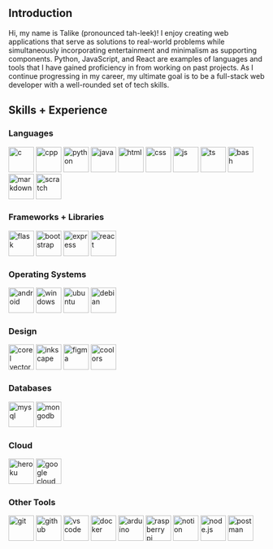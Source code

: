 ## Introduction
Hi, my name is Talike (pronounced tah-leek)! I enjoy creating web applications that serve as solutions to real-world problems while simultaneously incorporating entertainment and minimalism as supporting components. Python, JavaScript, and React are examples of languages and tools that I have gained proficiency in from working on past projects. As I continue progressing in my career, my ultimate goal is to be a full-stack web developer with a well-rounded set of tech skills.

## Skills + Experience

### Languages
<img alt="c" 
     src="https://upload.wikimedia.org/wikipedia/commons/thumb/1/18/C_Programming_Language.svg/695px-C_Programming_Language.svg.png" 
     height="50"/>
<img alt="cpp" 
     src="https://user-images.githubusercontent.com/42747200/46140125-da084900-c26d-11e8-8ea7-c45ae6306309.png" 
     height="50"/>
<img alt="python" 
     src="https://upload.wikimedia.org/wikipedia/commons/thumb/c/c3/Python-logo-notext.svg/2048px-Python-logo-notext.svg.png" 
     height="50"/>
<img alt="java" 
     src="https://cdn-icons-png.flaticon.com/512/226/226777.png" 
     height="50"/>
<img alt="html" 
     src="https://cdn.iconscout.com/icon/free/png-256/html5-40-1175193.png" 
     height="50"/>
<img alt="css" 
     src="https://upload.wikimedia.org/wikipedia/commons/thumb/6/62/CSS3_logo.svg/800px-CSS3_logo.svg.png" 
     height="50"/>
<img alt="js" 
     src="https://cdn-icons-png.flaticon.com/512/5968/5968292.png" 
     height="50"/>
<img alt="ts"
     src="https://cdn-icons-png.flaticon.com/512/5968/5968381.png"
     height="50"/>
<img alt="bash" 
     src="https://d33wubrfki0l68.cloudfront.net/a1da522d0a3057a1bc3fb411fcbbf57a447c1146/65e71/img/symbol/svg/full_colored_dark.svg" 
     height="50"/>
<img alt="markdown"
     src="https://www.computerhope.com/jargon/m/markdown.png"
     height="50"/>
<img alt="scratch"
     src="https://cdn-icons-png.flaticon.com/512/919/919846.png"
     height="50"/>
     
### Frameworks + Libraries
<img alt="flask" 
     src="https://user-images.githubusercontent.com/65676639/188506648-1a79b535-9956-4b05-9f2c-6e5cc5c1a3aa.png" 
     height="50"/>
<img alt="bootstrap" 
     src="https://upload.wikimedia.org/wikipedia/commons/thumb/b/b2/Bootstrap_logo.svg/512px-Bootstrap_logo.svg.png" 
     height="50"/>
<img alt="express"
     src="https://adware-technologies.s3.amazonaws.com/uploads/technology/thumbnail/20/express-js.png"
     height="50"/>
<img alt="react"
     src="https://upload.wikimedia.org/wikipedia/commons/thumb/a/a7/React-icon.svg/2300px-React-icon.svg.png"
     height="50"/>
     
### Operating Systems
<img alt="android" 
     src="https://upload.wikimedia.org/wikipedia/commons/thumb/d/d7/Android_robot.svg/1745px-Android_robot.svg.png" 
     height="50"/>
<img alt="windows" 
     src="https://cdn-icons-png.flaticon.com/512/220/220215.png" 
     height="50"/>
<img alt="ubuntu" 
     src="https://cdn-icons-png.flaticon.com/512/888/888879.png" 
     height="50"/>
<img alt="debian" 
     src="https://cdn.icon-icons.com/icons2/2108/PNG/512/debian_icon_130964.png" 
     height="50"/>
     
### Design
<img alt="corel vector" 
     src="https://upload.wikimedia.org/wikipedia/commons/thumb/d/dc/Gravit_Designer_Logo.svg/1200px-Gravit_Designer_Logo.svg.png" 
     height="50"/>
<img alt="inkscape"
     src="https://upload.wikimedia.org/wikipedia/commons/thumb/0/0d/Inkscape_Logo.svg/2048px-Inkscape_Logo.svg.png"
     height="50"/>
<img alt="figma"
     src="https://cdn-icons-png.flaticon.com/512/5968/5968705.png"
     height="50"/>
<img alt="coolors"
     src="https://github.com/tahbee03/tahbee03/assets/65676639/6ee301a5-6e96-42a2-9da3-f861399232da"
     height="50"/>
      
### Databases
<img alt="mysql" 
     src="https://cdn-icons-png.flaticon.com/512/5968/5968254.png" 
     height="50"/>
<img alt="mongodb"
     src="https://cdn.iconscout.com/icon/free/png-256/free-mongodb-3629020-3030245.png"
     height="50"/>
 
### Cloud
<img alt="heroku" 
     src="https://www.svgrepo.com/show/353869/heroku-icon.svg" 
     height="50"/>
<img alt="google cloud" 
     src="https://lirp.cdn-website.com/aa0ef369/dms3rep/multi/opt/google-cloud-icon-400w.png" 
     height="50"/>
 
### Other Tools
<img alt="git"
     src="https://git-scm.com/images/logos/downloads/Git-Icon-1788C.png"
     height="50"/>
<img alt="github" 
     src="https://cdn-icons-png.flaticon.com/512/733/733553.png" 
     height="50"/>
<img alt="vs code" 
     src="https://upload.wikimedia.org/wikipedia/commons/thumb/9/9a/Visual_Studio_Code_1.35_icon.svg/2048px-Visual_Studio_Code_1.35_icon.svg.png" 
     height="50"/>
<img alt="docker" 
     src="https://cdn-icons-png.flaticon.com/512/5969/5969059.png" 
     height="50"/>
<img alt="arduino"
     src="https://cdn.icon-icons.com/icons2/159/PNG/256/arduino_22429.png"
     height="50"/>
<img alt="raspberry pi"
     src="https://cdn-icons-png.flaticon.com/512/5969/5969184.png"
     height="50"/>
<img alt="notion"
     src="https://upload.wikimedia.org/wikipedia/commons/4/45/Notion_app_logo.png?20200221181224"
     height="50"/>
<img alt="node.js"
     src="https://cdn-icons-png.flaticon.com/512/5968/5968322.png"
     height="50"/>
<img alt="postman"
     src="https://www.svgrepo.com/download/354202/postman-icon.svg"
     height="50"/>
